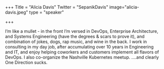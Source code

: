 +++
Title = "Alicia Davis"
Twitter = "SepanikDavis"
image="alicia-davis.jpeg"
type = "speaker"

+++

I’m like a mullet - in the front I’m versed in DevOps, Enterprise Architecture, and Systems Engineering (have the degrees & scars to prove it), and combination of jokes, dogs, rap music, and wine in the back. I work in consulting in my day job, after accumulating over 10 years in Engineering and IT, and enjoy helping coworkers and customers implement all flavors of DevOps. I also co-organize the Nashville Kubernetes meetup.
….and clearly One Direction sucks.
